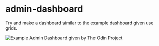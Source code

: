 # admin-dashboard

Try and make a dashboard similar to the example dashboard given use grids.

![Example Admin Dashboard given by The Odin Project](https://cdn.statically.io/gh/TheOdinProject/curriculum/43cc6ab69fdfbef40d431a65677d2144668930ac/intermediate_html_css/grid/project_admin_dashboard/imgs/dashboard-project.png)
